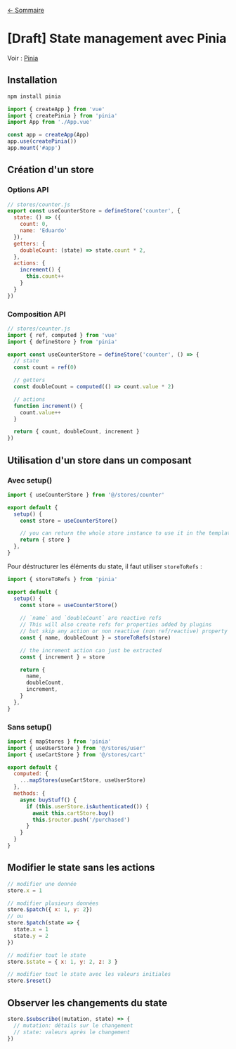 [← Sommaire](0-index.md)

# [Draft] State management avec Pinia

Voir : [Pinia](https://pinia.vuejs.org/)

## Installation

```bash
npm install pinia
```

```js
import { createApp } from 'vue'
import { createPinia } from 'pinia'
import App from './App.vue'

const app = createApp(App)
app.use(createPinia())
app.mount('#app')
```

## Création d'un store

### Options API

```js
// stores/counter.js
export const useCounterStore = defineStore('counter', {
  state: () => ({
    count: 0,
    name: 'Eduardo'
  }),
  getters: {
    doubleCount: (state) => state.count * 2,
  },
  actions: {
    increment() {
      this.count++
    }
  }
})
```

### Composition API

```js
// stores/counter.js
import { ref, computed } from 'vue'
import { defineStore } from 'pinia'

export const useCounterStore = defineStore('counter', () => {
  // state
  const count = ref(0)

  // getters
  const doubleCount = computed(() => count.value * 2)

  // actions
  function increment() {
    count.value++
  }

  return { count, doubleCount, increment }
})
```

## Utilisation d'un store dans un composant

### Avec setup()

```js
import { useCounterStore } from '@/stores/counter'

export default {
  setup() {
    const store = useCounterStore()

    // you can return the whole store instance to use it in the template
    return { store }
  },
}
```

Pour déstructurer les éléments du state, il faut utiliser `storeToRefs` :

```js
import { storeToRefs } from 'pinia'

export default {
  setup() {
    const store = useCounterStore()
    
    // `name` and `doubleCount` are reactive refs
    // This will also create refs for properties added by plugins
    // but skip any action or non reactive (non ref/reactive) property
    const { name, doubleCount } = storeToRefs(store)

    // the increment action can just be extracted
    const { increment } = store

    return {
      name,
      doubleCount,
      increment,
    }
  },
}

```

### Sans setup()

```js
import { mapStores } from 'pinia'
import { useUserStore } from '@/stores/user'
import { useCartStore } from '@/stores/cart'

export default {
  computed: {
    ...mapStores(useCartStore, useUserStore)
  },
  methods: {
    async buyStuff() {
      if (this.userStore.isAuthenticated()) {
        await this.cartStore.buy()
        this.$router.push('/purchased')
      }
    }
  }
}
```

## Modifier le state sans les actions

```js
// modifier une donnée
store.x = 1

// modifier plusieurs données
store.$patch({ x: 1, y: 2})
// ou
store.$patch(state => {
  state.x = 1
  state.y = 2
})

// modifier tout le state
store.$state = { x: 1, y: 2, z: 3 }

// modifier tout le state avec les valeurs initiales
store.$reset()
```

## Observer les changements du state

```js
store.$subscribe((mutation, state) => {
  // mutation: détails sur le changement
  // state: valeurs après le changement
})
```